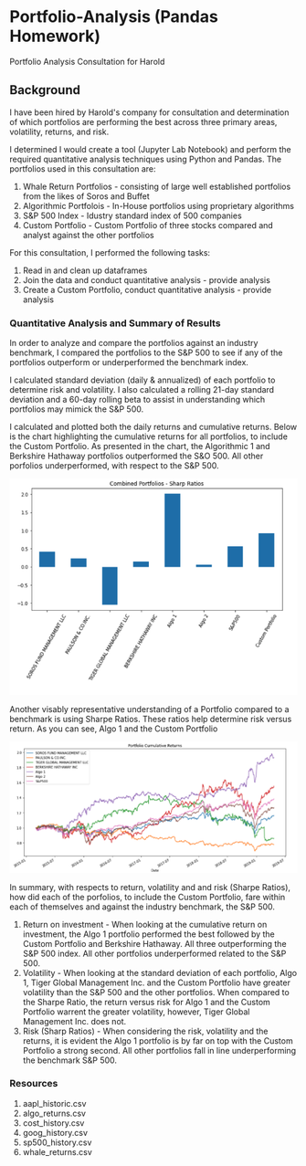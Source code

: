 # Portfolio-Analysis (Pandas Homework)
Portfolio Analysis Consultation for Harold

## Background

I have been hired by Harold's company for consultation and determination of which portfolios are performing the best across three primary areas, volatility, returns, and risk. 

I determined I would create a tool (Jupyter Lab Notebook) and perform the required quantitative analysis techniques using Python and Pandas.
The portfolios used in this consultation are:
1. Whale Return Portfolios - consisting of large well established portfolios from the likes of Soros and Buffet
2. Algorithmic Portfolois - In-House portfolios using proprietary algorithms
3. S&P 500 Index - Idustry standard index of 500 companies
4. Custom Portfolio - Custom Portfolio of three stocks compared and analyst against the other portfolios

For this consultation, I performed the following tasks:
1. Read in and clean up dataframes
2. Join the data and conduct quantitative analysis - provide analysis
3. Create a Custom Portfolio, conduct quantitative analysis - provide analysis

### Quantitative Analysis and Summary of Results

In order to analyze and compare the portfolios against an industry benchmark, I compared the portfolios to the S&P 500 to see if any of the portfolios outperform or underperformed the benchmark index.

I calculated standard deviation (daily & annualized) of each portfolio to determine risk and volatility. I also calculated a rolling 21-day standard deviation and a 60-day rolling beta to assist in understanding which portfolios may mimick the S&P 500.

I calculated and plotted both the daily returns and cumulative returns. Below is the chart highlighting the cumulative returns for all portfolios, to include the Custom Portfolio. As presented in the chart, the Algorithmic 1 and Berkshire Hathaway portfolios outperformed the S&O 500. All other porfolios underperformed,
with respect to the S&P 500.

![](Combined_Portfolio_Sharpe_Ratios.png)

Another visably representative understanding of a Portfolio compared to a benchmark is using Sharpe Ratios. These ratios help determine risk versus return. As you can see, Algo 1 and the Custom Portfolio 

![](Portfolio_Cumulative_Returns.png)

In summary, with respects to return, volatility and and risk (Sharpe Ratios), how did each of the porfolios, to include the Custom Portfolio, fare within each of themselves and against the industry benchmark, the S&P 500.
1. Return on investment - When looking at the cumulative return on investment, the Algo 1 portfolio performed the best followed by the Custom Portfolio and Berkshire Hathaway. All three outperforming the S&P 500 index. All other portfolios underperformed related to the S&P 500.
2. Volatility - When looking at the standard deviation of each portfolio, Algo 1, Tiger Global Management Inc. and the Custom Portfolio have greater volatility than the S&P 500 and the other portfolios. When compared to the Sharpe Ratio, the return versus risk for Algo 1 and the Custom Portfolio warrent the greater volatility, however, Tiger Global Management Inc. does not.
3. Risk (Sharp Ratios) - When considering the risk, volatility and the returns, it is evident the Algo 1 portfolio is by far on top with the Custom Portfolio a strong second. All other portfolios fall in line underperforming the benchmark S&P 500.

### Resources
1. aapl_historic.csv
2. algo_returns.csv
3. cost_history.csv
4. goog_history.csv
5. sp500_history.csv
6. whale_returns.csv

